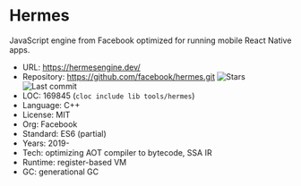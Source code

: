 # Hermes

JavaScript engine from Facebook optimized for running mobile React Native apps.

* URL:        https://hermesengine.dev/
* Repository: https://github.com/facebook/hermes.git <img src="https://img.shields.io/github/stars/facebook/hermes?label=&style=flat-square" alt="Stars"><img src="https://img.shields.io/github/last-commit/facebook/hermes?label=&style=flat-square" alt="Last commit">
* LOC:        169845 (`cloc include lib tools/hermes`)
* Language:   C++
* License:    MIT
* Org:        Facebook
* Standard:   ES6 (partial)
* Years:      2019-
* Tech:       optimizing AOT compiler to bytecode, SSA IR
* Runtime:    register-based VM
* GC:         generational GC
